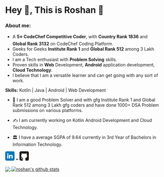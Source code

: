 # Hey 👋, This is Roshan 👦
### About me:
- A **5⭐  CodeChef Competitive Coder**, with **Country Rank 1836** and **Global Rank 3132** on CodeChef Coding Platform.
- Geeks for Geeks **Institute Rank 1** and **Global Rank 512** among 3 Lakh Coders.
- I am a Tech enthusiast with **Problem Solving** skills.
- Proven skills in **Web** Development, **Android** application development, **Cloud Technology**.
- I believe that I am a versatile learner and can get going with any sort of work.

**Skills:** Kotlin | Java | Android | Web Development 

- 💼 I am a good Problem Solver and with gfg Institute Rank 1 and Global Rank 512 among 3 Lakh gfg coders and have done 1000+ DSA Problem submissions on various platforms.

- ✍️ I am currently working on Kotlin Android Development and Cloud Technology.

- 🏛️ I have a average SGPA of 9.64 currently in 3rd Year of Bachelors in Information Technology.

 <a href = https://www.linkedin.com/in/https://www.linkedin.com/in/roshan-raut-299835180><img src=https://raw.githubusercontent.com/edent/SuperTinyIcons/master/images/svg/linkedin.svg height='30' weight='30'></a> • <a href = https://github.com/https://github.com/Roshan13046><img src=https://raw.githubusercontent.com/edent/SuperTinyIcons/master/images/svg/github.svg height='30' weight='30'></a>
 
 <a href="github.com/Roshan13046">
  <img align="center" src="https://github-readme-stats.vercel.app/api/top-langs/?username=Roshan13046&theme=light&hide_langs_below=1" />
</a>
<a href="github.com/Roshan13046">
 <img align="center" src="https://github-readme-stats.vercel.app/api?username=Roshan13046&show_icons=true&theme=light&line_height=27" alt="roshan's github stats"/>
</a>


